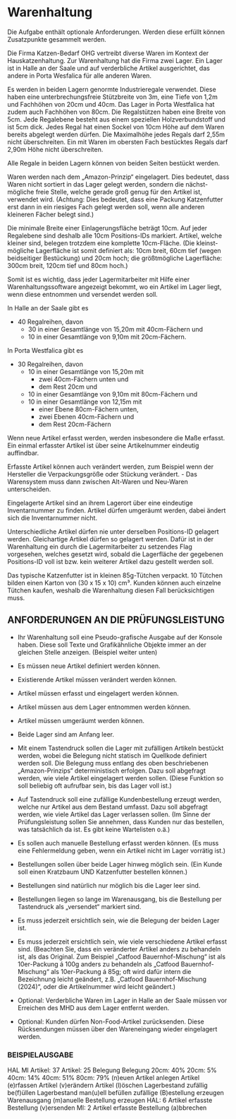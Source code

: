 # Warenhaltung

Die Aufgabe enthält optionale Anforderungen. Werden diese erfüllt können Zusatzpunkte gesammelt werden.

Die Firma Katzen-Bedarf OHG vertreibt diverse Waren im Kontext der Hauskatzenhaltung. Zur Warenhaltung hat die Firma zwei Lager. Ein Lager ist in Halle an der Saale und auf verderbliche Artikel ausgerichtet, das andere in Porta Wesfalica für alle anderen Waren.

Es werden in beiden Lagern genormte Industrieregale verwendet. Diese haben eine unterbrechungsfreie Stützbreite von 3m, eine Tiefe von 1,2m und Fachhöhen von 20cm und 40cm. Das Lager in Porta Westfalica hat zudem auch Fachhöhen von 80cm. Die Regalstützen haben eine Breite von 5cm. Jede Regalebene besteht aus einem speziellen Holzverbundstoff und ist 5cm dick. Jedes Regal hat einen Sockel von 10cm Höhe auf dem Waren bereits abgelegt werden dürfen. Die Maximalhöhe jedes Regals darf 2,55m nicht überschreiten. Ein mit Waren im obersten Fach bestücktes Regals darf 2,90m Höhe nicht überschreiten.

Alle Regale in beiden Lagern können von beiden Seiten bestückt werden.

Waren werden nach dem „Amazon-Prinzip“ eingelagert. Dies bedeutet, dass Waren nicht sortiert in das Lager gelegt werden, sondern die nächst-mögliche freie Stelle, welche gerade groß genug für den Artikel ist, verwendet wird.
(Achtung: Dies bedeutet, dass eine Packung Katzenfutter erst dann in ein riesiges Fach gelegt werden soll, wenn alle anderen kleineren Fächer belegt sind.)

Die minimale Breite einer Einlagerungsfläche beträgt 10cm. Auf jeder Regalebene sind deshalb alle 10cm Positions-IDs markiert. Artikel, welche kleiner sind, belegen trotzdem eine komplette 10cm-Fläche.
(Die kleinst-mögliche Lagerfläche ist somit definiert als: 10cm breit, 60cm tief (wegen beidseitiger Bestückung) und 20cm hoch; die größtmögliche Lagerfläche: 300cm breit, 120cm tief und 80cm hoch.)

Somit ist es wichtig, dass jeder Lagermitarbeiter mit Hilfe einer Warenhaltungssoftware angezeigt bekommt, wo ein Artikel im Lager liegt, wenn diese entnommen und versendet werden soll.

In Halle an der Saale gibt es

* 40 Regalreihen, davon
  * 30 in einer Gesamtlänge von 15,20m mit 40cm-Fächern und
  * 10 in einer Gesamtlänge von 9,10m mit 20cm-Fächern.

In Porta Westfalica gibt es

* 30 Regalreihen, davon
  * 10 in einer Gesamtlänge von 15,20m mit
    * zwei 40cm-Fächern unten und
    * dem Rest 20cm und
  * 10 in einer Gesamtlänge von 9,10m mit 80cm-Fächern und
  * 10 in einer Gesamtlänge von 12,15m mit
    * einer Ebene 80cm-Fächern unten,
    * zwei Ebenen 40cm-Fächern und
    * dem Rest 20cm-Fächern

Wenn neue Artikel erfasst werden, werden insbesondere die Maße erfasst. Ein einmal erfasster Artikel ist über seine Artikelnummer eindeutig auffindbar.

Erfasste Artikel können auch verändert werden, zum Beispiel wenn der Hersteller die Verpackungsgröße oder Stückung verändert. - Das Warensystem muss dann zwischen Alt-Waren und Neu-Waren unterscheiden.

Eingelagerte Artikel sind an ihrem Lagerort über eine eindeutige Inventarnummer zu finden. Artikel dürfen umgeräumt werden, dabei ändert sich die Inventarnummer nicht.

Unterschiedliche Artikel dürfen nie unter derselben Positions-ID gelagert werden. Gleichartige Artikel dürfen so gelagert werden. Dafür ist in der Warenhaltung ein durch die Lagermitarbeiter zu setzendes Flag vorgesehen, welches gesetzt wird, sobald die Lagerfläche der gegebenen Positions-ID voll ist bzw. kein weiterer Artikel dazu gestellt werden soll.

Das typische Katzenfutter ist in kleinen 85g-Tütchen verpackt. 10 Tütchen bilden einen Karton von (30 x 15 x 10) cm³. Kunden können auch einzelne Tütchen kaufen, weshalb die Warenhaltung diesen Fall berücksichtigen muss.


## ANFORDERUNGEN AN DIE PRÜFUNGSLEISTUNG

* Ihr Warenhaltung soll eine Pseudo-grafische Ausgabe auf der Konsole haben. Diese soll Texte und Grafikähnliche Objekte immer an der gleichen Stelle anzeigen. (Beispiel weiter unten)

* Es müssen neue Artikel definiert werden können.

* Existierende Artikel müssen verändert werden können.

* Artikel müssen erfasst und eingelagert werden können.

* Artikel müssen aus dem Lager entnommen werden können.

* Artikel müssen umgeräumt werden können.

* Beide Lager sind am Anfang leer.

* Mit einem Tastendruck sollen die Lager mit zufälligen Artikeln bestückt werden, wobei die Belegung nicht statisch im Quellkode definiert werden soll. Die Belegung muss entlang des oben beschriebenen „Amazon-Prinzips“ deterministisch erfolgen. Dazu soll abgefragt werden, wie viele Artikel eingelagert werden sollen.
(Diese Funktion so soll beliebig oft aufrufbar sein, bis das Lager voll ist.)

* Auf Tastendruck soll eine zufällige Kundenbestellung erzeugt werden, welche nur Artikel aus dem Bestand umfasst. Dazu soll abgefragt werden, wie viele Artikel das Lager verlassen sollen.
(Im Sinne der Prüfungsleistung sollen Sie annehmen, dass Kunden nur das bestellen, was tatsächlich da ist. Es gibt keine Wartelisten o.ä.)

* Es sollen auch manuelle Bestellung erfasst werden können.
(Es muss eine Fehlermeldung geben, wenn ein Artikel nicht im Lager vorrätig ist.)

* Bestellungen sollen über beide Lager hinweg möglich sein.
(Ein Kunde soll einen Kratzbaum UND Katzenfutter bestellen können.)

* Bestellungen sind natürlich nur möglich bis die Lager leer sind.

* Bestellungen liegen so lange im Warenausgang, bis die Bestellung per Tastendruck als „versendet“ markiert sind.

* Es muss jederzeit ersichtlich sein, wie die Belegung der beiden Lager ist.

* Es muss jederzeit ersichtlich sein, wie viele verschiedene Artikel erfasst sind.
(Beachten Sie, dass ein veränderter Artikel anders zu behandeln ist, als das Original. Zum Beispiel „Catfood Bauernhof-Mischung“ ist als 10er-Packung á 100g anders zu behandeln als „Catfood Bauernhof-Mischung“ als 10er-Packung á 85g; oft wird dafür intern die Bezeichnung leicht geändert, z.B. „Catfood Bauernhof-Mischung (2024)“, oder die Artikelnummer wird leicht geändert.)

* Optional: Verderbliche Waren im Lager in Halle an der Saale müssen vor Erreichen des MHD aus dem Lager entfernt werden.

* Optional: Kunden dürfen Non-Food-Artikel zurücksenden. Diese Rücksendungen müssen über den Wareneingang wieder eingelagert werden.


### BEISPIELAUSGABE

HAL                             MI
Artikel:   37                   Artikel:   25
Belegung                        Belegung
    20cm:  40%                      20cm:   5%
    40cm:  14%                      40cm:  51%
                                    80cm:  79%
(n)euen Artikel anlegen
Artikel (e)rfassen
Artikel (v)erändern
Artikel (l)öschen
Lagerbestand zufällig be(f)üllen
Lagerbestand man(u)ell befüllen
zufällige (B)estellung erzeugen                  Warenausgang
(m)anuelle Bestellung erzeugen                            HAL:  6 Artikel
erfasste Bestellung (v)ersenden                            MI:  2 Artikel
erfasste Bestellung (a)bbrechen
